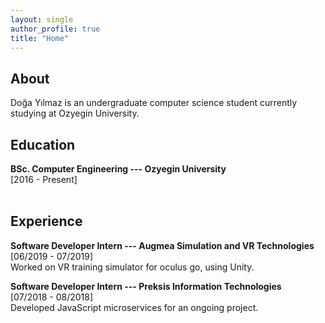 ```yaml
---
layout: single
author_profile: true
title: "Home"
---
```


## About

Doğa Yılmaz is an undergraduate computer science student currently studying at Ozyegin University.
<br/>

## Education

**BSc. Computer Engineering --- Ozyegin University**<br/>[2016 - Present]<br/>
<br/>

## Experience

**Software Developer Intern --- Augmea Simulation and VR Technologies**<br/>[06/2019 - 07/2019]<br/>
Worked on VR training simulator for oculus go, using Unity.

**Software Developer Intern --- Preksis Information Technologies**<br/>[07/2018 - 08/2018]<br/>
Developed JavaScript microservices for an ongoing project.
<br/>
